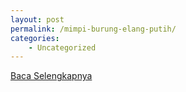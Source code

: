 ```yaml
---
layout: post
permalink: /mimpi-burung-elang-putih/
categories:
    - Uncategorized
---
```


[Baca Selengkapnya](/02)
